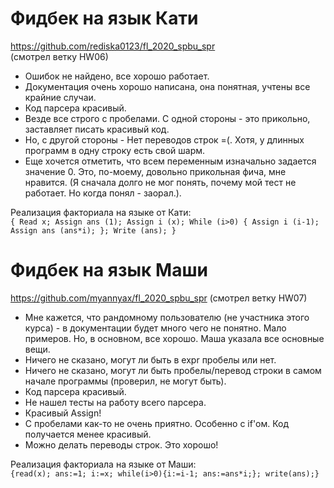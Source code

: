 # Фидбек на язык Кати

https://github.com/rediska0123/fl_2020_spbu_spr    
(смотрел ветку HW06)    

- Ошибок не найдено, все хорошо работает.
- Документация очень хорошо написана, она понятная, учтены все крайние случаи. 
- Код парсера красивый.
- Везде все строго с пробелами. С одной стороны - это прикольно, заставляет писать красивый код.
- Но, с другой стороны - Нет переводов строк =(. Хотя, у длинных программ в одну строку есть свой шарм.
- Еще хочется отметить, что всем переменным изначально задается значение 0. Это, по-моему, довольно прикольная фича, мне нравится. (Я сначала долго не мог понять, почему мой тест не работает. Но когда понял - заорал.).

Реализация факториала на языке от Кати:    
```{ Read x; Assign ans (1); Assign i (x); While (i>0) { Assign i (i-1); Assign ans (ans*i); }; Write (ans); }```

# Фидбек на язык Маши

https://github.com/myannyax/fl_2020_spbu_spr
(смотрел ветку HW07)    

- Мне кажется, что рандомному пользователю (не участника этого курса) - в документации будет много чего не понятно. Мало примеров. Но, в основном, все хорошо. Маша указала все основные вещи.
- Ничего не сказано, могут ли быть в expr пробелы или нет.
- Ничего не сказано, могут ли быть пробелы/перевод строки в самом начале программы (проверил, не могут быть).
- Код парсера красивый.
- Не нашел тесты на работу всего парсера.
- Красивый Assign!
- C пробелами как-то не очень приятно. Особенно с if'ом. Код получается менее красивый.
- Можно делать переводы строк. Это хорошо!

Реализация факториала на языке от Маши:    
```{read(x); ans:=1; i:=x; while(i>0){i:=i-1; ans:=ans*i;}; write(ans);}```

